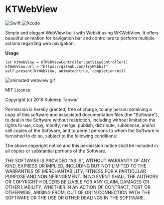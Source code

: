 # KTWebView
![Swift](https://img.shields.io/badge/Swift-v4.2-orange.svg) 
![Xcode](https://img.shields.io/badge/XCode-10.0-blue.svg)

Simple and elegant WebView built with Webkit using WKWebView. It offers beautiful animation for navigation bar and controllers  to perform multiple actions regarding web navigation.


 **Usage**

    let ktWebView = KTWebViewController.getViewController()
    ktWebView.url = "https://github.com/tryWabbit"
    self.present(ktWebView, animated:true, completion:nil)
    
  ![animated webview gif](https://user-images.githubusercontent.com/20557360/58779268-03def000-85f3-11e9-9e2a-971e32a7f685.gif)

MIT License

Copyright (c) 2019 Kuldeep Tanwar

Permission is hereby granted, free of charge, to any person obtaining a copy of this software and associated documentation files (the "Software"), to deal in the Software without restriction, including without limitation the rights to use, copy, modify, merge, publish, distribute, sublicense, and/or sell copies of the Software, and to permit persons to whom the Software is furnished to do so, subject to the following conditions:

The above copyright notice and this permission notice shall be included in all copies or substantial portions of the Software.

THE SOFTWARE IS PROVIDED "AS IS", WITHOUT WARRANTY OF ANY KIND, EXPRESS OR IMPLIED, INCLUDING BUT NOT LIMITED TO THE WARRANTIES OF MERCHANTABILITY, FITNESS FOR A PARTICULAR PURPOSE AND NONINFRINGEMENT. IN NO EVENT SHALL THE AUTHORS OR COPYRIGHT HOLDERS BE LIABLE FOR ANY CLAIM, DAMAGES OR OTHER LIABILITY, WHETHER IN AN ACTION OF CONTRACT, TORT OR OTHERWISE, ARISING FROM, OUT OF OR IN CONNECTION WITH THE SOFTWARE OR THE USE OR OTHER DEALINGS IN THE SOFTWARE.
